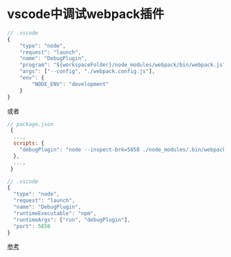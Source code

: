 # vscode中调试webpack插件

```js
// .vscode
{
    "type": "node",
    "request": "launch",
    "name": "DebugPlugin",
    "program": "${workspaceFolder}/node_modules/webpack/bin/webpack.js",
    "args": ["--config", "./webpack.config.js"],
    "env": {
        "NODE_ENV": "development"
    }
}
```
或者
```js
// package.json
 {
  ...,
  scripts: {
    "debugPlugin": "node --inspect-brk=5858 ./node_modules/.bin/webpack --config ./webpack.config.js",
  },
  ...,
 }
```
```js
// .vscode
{
  "type": "node",
  "request": "launch",
  "name": "DebugPlugin",
  "runtimeExecutable": "npm",
  "runtimeArgs": ["run", "debugPlugin"],
  "port": 5858
}

```

[参考](https://medium.com/@jsilvax/debugging-webpack-with-vs-code-b14694db4f8e)
